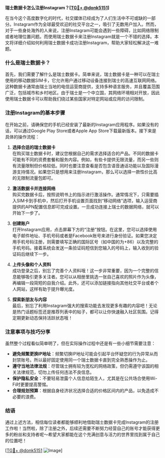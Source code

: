 **瑞士数据卡怎么注册Instagram？[[TG💪+ @donk5151](https://t.me/s/donk5151)]**

在当今这个高度数字化的时代，社交媒体已经成为了人们生活中不可或缺的一部分。Instagram作为全球最受欢迎的社交平台之一，吸引了无数用户加入。然而，对于一些身处海外的人来说，注册Instagram可能会遇到一些障碍，比如网络限制或者地理位置问题。而使用瑞士数据卡来注册Instagram就是一个不错的选择。本文将详细介绍如何利用瑞士数据卡成功注册Instagram，帮助大家轻松解决这一难题。

### 什么是瑞士数据卡？

首先，我们需要了解什么是瑞士数据卡。简单来说，瑞士数据卡是一种可以在瑞士使用的移动数据SIM卡，它允许用户通过移动设备连接到瑞士的高速互联网网络。这种数据卡通常由瑞士当地的电信运营商提供，支持多种语言服务，并且覆盖范围广泛，包括城市和乡村地区。由于瑞士是一个中立国，其网络环境相对开放，因此使用瑞士数据卡可以帮助我们绕过某些国家对特定网站或应用的访问限制。

### 注册Instagram的基本步骤

在开始之前，请确保您的手机已经安装了最新的Instagram应用程序。如果没有的话，可以通过Google Play Store或者Apple App Store下载最新版本。接下来是具体的操作流程：

1. **选择合适的瑞士数据卡**  
   在购买瑞士数据卡时，建议您根据自己的需求选择适合的产品。不同的数据卡可能有不同的资费套餐和服务内容。例如，有些卡提供无限流量，而另一些则有流量限制但价格较低。同时也要注意查看是否包含语音通话功能以及国际漫游支持情况。如果您只是想用来注册Instagram，那么可以选择一款性价比高的无限制流量包即可。

2. **激活数据卡并连接网络**  
   购买完数据卡后，按照说明书上的指示进行激活操作。通常情况下，只需要插入SIM卡到手机中，然后打开手机设置页面找到“移动网络”选项，输入运营商提供的APN配置信息即可完成设置。一旦成功连接上瑞士的数据网络，就可以开始下一步了。

3. **创建账户**  
   打开Instagram应用，点击屏幕下方的“注册”按钮。在这里，您可以选择使用电子邮件地址、手机号码或者是Facebook账号来进行身份验证。如果您决定用手机号码注册，则需要填写正确的国际区号（如中国的为+86）以及完整的手机号码。接着系统会发送一条验证码短信到您输入的号码上，输入收到的验证码后继续下一步。

4. **上传头像和个人资料**  
   成功登录之后，别忘了完善个人资料哦！这一步非常重要，因为一个完整的信息能够吸引更多关注者。您可以从相册里挑选一张自己喜欢的照片作为头像，再编辑一段简短的自我介绍。此外，还可以添加链接指向其他社交平台或者个人网站，这样有助于提升曝光度。

5. **探索新朋友与内容**  
   最后，别忘了利用Instagram强大的搜索功能去发现更多有趣的内容吧！无论是热门话题标签还是推荐列表中的帖子，都可以让你快速融入社区氛围。记得定期更新动态保持活跃状态哦！

### 注意事项与技巧分享

虽然整个过程看似简单明了，但在实际操作过程中还是有一些小细节需要注意：

- **避免频繁更换IP地址**：频繁切换IP地址可能会引起平台怀疑您的行为异常从而封禁账号。所以最好固定使用同一个瑞士数据卡直到完全熟悉操作为止。
- **遵守当地法律法规**：尽管瑞士拥有较为宽松的网络政策，但仍需遵守该国的相关法律规范，切勿上传任何违法不良信息。
- **保护隐私安全**：不要轻易泄露个人信息给陌生人，尤其是在公共场合使用Wi-Fi时更要提高警惕。
- **合理规划预算**：根据自身经济状况选择合适的价格区间内的产品，以免造成不必要的浪费。

### 结语

通过上述方法，相信每位读者都能够顺利地借助瑞士数据卡完成Instagram的注册工作啦！当然啦，除了注册之外，后续还需要不断努力经营自己的账号才能获得更多的粉丝和支持者呢～希望大家都能在这个充满创意与活力的世界里找到属于自己的位置吧！

[[TG💪+ @donk5151](https://t.me/s/donk5151) ![Image](https://i.postimg.cc/rwNCRYN7/Snipaste-2025-04-30-17-27-05.png)]